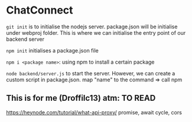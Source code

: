 # ChatConnect
`git init` is to initialise the nodejs server. package.json will be initialise under webproj folder. This is where we can initialise the entry point of our backend server

`npm init` initialises a package.json file

`npm i <package name>`: using npm to install a certain package

`node backend/server.js` to start the server. However, we can create a custom script in package.json. map "name" to the command => call npm <name>



## This is for me (Droffilc13) atm: TO READ
https://heynode.com/tutorial/what-api-proxy/
promise, await cycle, cors
